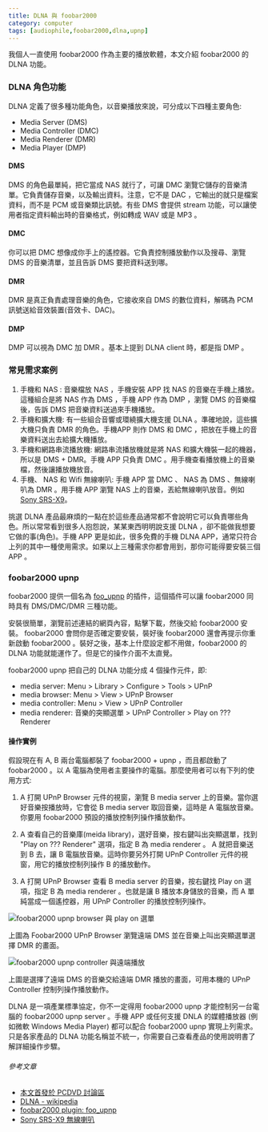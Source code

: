 ```yaml
---
title: DLNA 與 foobar2000
category: computer
tags: [audiophile,foobar2000,dlna,upnp]
---
```


我個人一直使用 foobar2000 作為主要的播放軟體，本文介紹 foobar2000 的 DLNA 功能。

### DLNA 角色功能

DLNA 定義了很多種功能角色，以音樂播放來說，可分成以下四種主要角色:

* Media Server (DMS)
* Media Controller (DMC)
* Media Renderer (DMR)
* Media Player (DMP)

<!--more-->

#### DMS

DMS 的角色最單純，把它當成 NAS 就行了，可讓 DMC 瀏覽它儲存的音樂清單。它負責儲存音樂，以及輸出資料。注意，它不是 DAC ，它輸出的就只是檔案資料，而不是 PCM 或音樂類比訊號。有些 DMS 會提供 stream 功能，可以讓使用者指定資料輸出時的音樂格式，例如轉成 WAV 或是 MP3 。

#### DMC

你可以把 DMC 想像成你手上的遙控器。它負責控制播放動作以及搜尋、瀏覽 DMS 的音樂清單，並且告訴 DMS 要把資料送到哪。

#### DMR

DMR 是真正負責處理音樂的角色，它接收來自 DMS 的數位資料，解碼為 PCM 訊號送給音效裝置(音效卡、DAC)。

#### DMP

DMP 可以視為 DMC 加 DMR 。基本上提到 DLNA client 時，都是指 DMP 。

### 常見需求案例

1. 手機和 NAS : 音樂檔放 NAS ，手機安裝 APP 找 NAS 的音樂在手機上播放。這種組合是將 NAS 作為 DMS ，手機 APP 作為 DMP ，瀏覽 DMS 的音樂檔後，告訴 DMS 把音樂資料送過來手機播放。
2. 手機和擴大機: 有一些組合音響或環繞擴大機支援 DLNA 。準確地說，這些擴大機只負責 DMR 的角色。手機APP 則作 DMS 和 DMC ，把放在手機上的音樂資料送出去給擴大機播放。
3. 手機和網路串流播放機: 網路串流播放機就是將 NAS 和擴大機裝一起的機器，所以是 DMS + DMR。手機 APP 只負責 DMC 。用手機查看播放機上的音樂檔，然後讓播放機放音。
4. 手機、 NAS 和 Wifi 無線喇叭: 手機 APP 當 DMC 、 NAS 為 DMS 、無線喇叭為 DMR 。用手機 APP 瀏覽 NAS 上的音樂，丟給無線喇叭放音。例如 [Sony SRS-X9](http://www.sony-asia.com/microsite/Personal%20Audio/SRS-X9/tw/contents/TP0000430399.html)。

挑選 DLNA 產品最麻煩的一點在於這些產品通常都不會說明它可以負責哪些角色。所以常常看到很多人抱怨說，某某東西明明說支援 DLNA ，卻不能做我想要它做的事(角色)。手機 APP 更是如此，很多免費的手機 DLNA APP，通常只符合上列的其中一種使用需求。如果以上三種需求你都會用到，那你可能得要安裝三個 APP 。

### foobar2000 upnp

foobar2000 提供一個名為 [foo_upnp](https://www.foobar2000.org/components/view/foo_upnp) 的插件，這個插件可以讓 foobar2000 同時具有 DMS/DMC/DMR 三種功能。

安裝很簡單，瀏覽前述連結的網頁內容，點擊下載，然後交給 foobar2000 安裝。 foobar2000 會問你是否確定要安裝，裝好後 foobar2000 還會再提示你重新啟動 foobar2000 。裝好之後，基本上什麼設定都不用做，foobar2000 的 DLNA 功能就能運作了。但是它的操作介面不太直覺。

foobar2000 upnp 把自己的 DLNA 功能分成 4 個操作元件，即:

* media server: Menu > Library > Configure > Tools > UPnP
* media browser:  Menu > View > UPnP Browser
* media controller: Menu > View > UPnP Controller
* media renderer: 音樂的突顯選單 > UPnP Controller > Play on ??? Renderer

#### 操作實例

假設現在有 A, B 兩台電腦都裝了 foobar2000 + upnp ，而且都啟動了 foobar2000 。以 A 電腦為使用者主要操作的電腦。那麼使用者可以有下列的使用方式:

1. A 打開 UPnP Browser 元件的視窗，瀏覽 B media server 上的音樂。當你選好音樂按播放時，它會從 B media server 取回音樂，這時是 A 電腦放音樂。你要用 foobar2000 預設的播放控制列操作播放動作。

2. A 查看自己的音樂庫(meida library)，選好音樂，按右鍵叫出突顯選單，找到 "Play on ??? Renderer" 選項，指定 B 為 media renderer 。 A 就把音樂送到 B 去，讓 B 電腦放音樂。這時你要另外打開 UPnP Controller 元件的視窗，用它的播放控制列操作 B 的播放動作。

3. A 打開 UPnP Browser 查看 B media server 的音樂，按右鍵找 Play on 選項，指定 B 為 media renderer 。也就是讓 B 播放本身儲放的音樂，而 A 單純當成一個遙控器，用 UPnP Controller 的播放控制列操作。

<img src="http://i.imgur.com/Npky94p.png" alt="foobar2000 upnp browser 與 play on 選單" />

上圖為 Foobar2000 UPnP Browser 瀏覽遠端 DMS 並在音樂上叫出突顯選單選擇 DMR 的畫面。

<img src="http://i.imgur.com/5ji2Jzz.png" alt="foobar2000 upnp controller 與遠端播放"/>

上圖是選擇了遠端 DMS 的音樂交給遠端 DMR 播放的畫面，可用本機的 UPnP Controller 控制列操作播放動作。

DLNA 是一項產業標準協定，你不一定得用 foobar2000 upnp 才能控制另一台電腦的 foobar2000 upnp server 。手機 APP 或任何支援 DNLA 的媒體播放器 (例如微軟 Windows Media Player) 都可以配合 foobar2000 upnp 實現上列需求。只是各家產品的 DLNA  功能名稱並不統一，你需要自己查看產品的使用說明書了解詳細操作步驟。

###### 參考文章

* [本文首發於 PCDVD 討論區](http://www.pcdvd.com.tw/showthread.php?t=1097961)
* [DLNA - wikipedia](https://zh.wikipedia.org/wiki/%E6%95%B8%E4%BD%8D%E7%94%9F%E6%B4%BB%E7%B6%B2%E8%B7%AF%E8%81%AF%E7%9B%9F)
* [foobar2000 plugin: foo_upnp](https://www.foobar2000.org/components/view/foo_upnp)
* [Sony SRS-X9 無線喇叭](http://www.sony-asia.com/microsite/Personal%20Audio/SRS-X9/tw/contents/TP0000430399.html)
